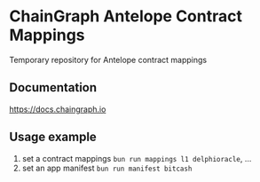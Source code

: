 # ChainGraph Antelope Contract Mappings

Temporary repository for Antelope contract mappings

## Documentation

<https://docs.chaingraph.io>

## Usage example

1. set a contract mappings `bun run mappings l1 delphioracle`, ...
2. set an app manifest `bun run manifest bitcash`

